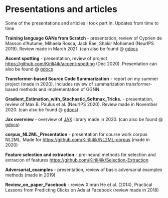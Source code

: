 # Presentations and articles
Some of the presentations and articles I took part in. Updates from time to time

**Training language GANs from Scratch** - presentation, review of Cyprien de Masson d'Autume, Mihaela Rosca, Jack Rae,  Shakir Mohamed (NeurIPS 2019). Review made in March 2021. (can also be found @ [gdocs](https://docs.google.com/presentation/d/1FeukmDtXGW1q7BILbYi8McTbWs7HussE4ILK0Nm5i48/edit?usp=sharing)


**Accent spotting** - presentation, review of project https://github.com/Kirili4ik/accent-spotting (Dec 2020). Presentation can also be found @ [gdocs](https://docs.google.com/presentation/d/1QThL0YQj2-aS9y_ItJT3e31NrB6PkJjs6zM5U0CRFqE)

**Transformer-based Source Code Summarization** - report on my summer project (made in 2020). Includes review of summarization transformer-based methods and implementation of GGNN.

**Gradient_Estimation_with_Stochastic_Softmax_Tricks.** - presentation, review of Max B. Paulus et al. (NeurIPS 2020). Review made in November 2020. (can also be found @ [gdocs](https://docs.google.com/presentation/d/1gzHozlgx29T2TuRNUW0wILBfrP63gY7wNCV2su6-pHA))

**Jax overview** - overview of [JAX](https://github.com/google/jax) library made in 2020. (can also be found @ [gdocs](https://docs.google.com/presentation/d/1Fd3Ih8AGQnQwHsvZhuoEmUDdynKRN8eO5qsFHC7zu3g/edit?usp=sharing))

**corpus_NL2ML_Presentation** - presentation for course work corpus NL2ML. Made for https://github.com/Kirili4ik/NL2ML-corpus (made in 2020) 

**Feature selection and extraction** - pre-neural methods for selection and extracion of features https://github.com/Kirili4ik/Selection-Extraction

**Adversarial_examples** - presentation, review of basic adversarial examples methods (made in 2019)

**Review_on_paper_Facebook** - review Xinran He et al. (2014), Practical Lessons from Predicting Clicks on Ads at Facebook (review made in 2018)
